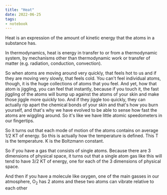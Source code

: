 ```yaml
---
title: "Heat"
date: 2022-06-25
tags:
- notebook
---
```



Heat is an expression of the amount of kinetic energy that the atoms in a substance has.

In thermodynamics, heat is energy in transfer to or from a thermodynamic system, by mechanisms other than thermodynamic work or transfer of matter (e.g. radiation, conduction, convection).

So when atoms are moving around very quickly, that feels hot to us and if they are moving very slowly, that feels cold. You can't feel individual atoms, though, it is the huge collections of atoms that you feel. And yet, how that atom is jiggling, you can feel that instantly, because if you touch it, the fast jiggling of the atoms will bump up against the atoms of your skin and make those jiggle more quickly too. And if they jiggle too quickly, they can actually rip apart the chemical bonds of your skin and that's how you burn yourself, and that's why we have evolved to be able to sense how fast the atoms are wiggling around. So it's like we have little atomic speedometers in our fingertips.

So it turns out that each mode of motion of the atoms contains on average 1/2 KT of energy. So this is actually how the temperature is defined. This T is the temperature. K is the Boltzmann constant.

So if you have a gas that consists of single atoms. Because there are 3 dimensions of physical space, it turns out that a single atom gas like this will tend to have 3/2 KT of energy, one for each of the 3 dimensions of physical space.

And then if you have a molecule like oxygen, one of the main gasses in our atmosphere, O<sub>2</sub> has 2 atoms and these two atoms can vibrate relative to each other